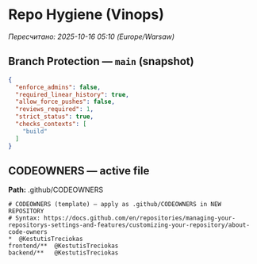 # Repo Hygiene (Vinops)
_Пересчитано: 2025-10-16 05:10 (Europe/Warsaw)_

## Branch Protection — `main` (snapshot)
```json
{
  "enforce_admins": false,
  "required_linear_history": true,
  "allow_force_pushes": false,
  "reviews_required": 1,
  "strict_status": true,
  "checks_contexts": [
    "build"
  ]
}
```

## CODEOWNERS — active file
**Path:** .github/CODEOWNERS
```
# CODEOWNERS (template) — apply as .github/CODEOWNERS in NEW REPOSITORY
# Syntax: https://docs.github.com/en/repositories/managing-your-repositorys-settings-and-features/customizing-your-repository/about-code-owners
*  @KestutisTreciokas
frontend/**  @KestutisTreciokas
backend/**   @KestutisTreciokas
```
